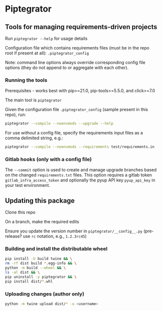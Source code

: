 # Piptegrator

## Tools for managing requirements-driven projects

Run `piptegrator --help` for usage details

Configuration file which contains requirements files (must be in the repo root if present at all):
`.piptegrator_config`

Note: command line options always override corresponding config file options (they do not append to or aggregate with each other).

### Running the tools

Prerequisites - works best with pip>=21.0, pip-tools>=5.5.0, and click>=7.0

The main tool is `piptegrator`

Given the configuration file `.piptegrator_config` (sample present in this repo), run:

```bash
piptegrator --compile --noenvmods --upgrade --help
```

For use _without_ a config file, specify the requirements input files as a comma delimited string, e.g.:

```bash
piptegrator --compile --noenvmods --requirements test/requirements.in
```

### Gitlab hooks (only with a config file)

The `--commit` option is used to create and manage upgrade branches based on the changed `requirements.txt` files.
This option requires a gitlab token `gitlab_infra_access_token` and optionally the pyup API key `pyup_api_key` in your test environment.

## Updating this package

Clone this repo

On a branch, make the required edits

Ensure you update the version number in `piptegrator/__config__.py`
(pre-release? use `rc` notation, e.g., `1.2.3rc45`)

### Building and install the distributable wheel

```bash
pip install -U build twine && \
rm -rf dist build *.egg-info && \
python -m build --wheel && \
ls -al dist && \
pip uninstall -y piptegrator && \
pip install dist/*.whl
```

### Uploading changes (author only)

```bash
python -m twine upload dist/* -u <username>
```
